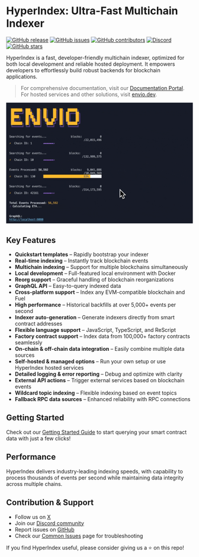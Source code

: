 # HyperIndex: Ultra-Fast Multichain Indexer

[![GitHub release](https://img.shields.io/github/release/enviodev/hyperindex.svg)](https://github.com/enviodev/hyperindex/releases) [![GitHub issues](https://img.shields.io/github/issues/enviodev/hyperindex.svg)](https://github.com/enviodev/hyperindex/issues) [![GitHub contributors](https://img.shields.io/github/contributors/enviodev/hyperindex.svg)](https://github.com/enviodev/hyperindex/graphs/contributors) [![Discord](https://img.shields.io/badge/Discord-Join%20Chat-7289da?logo=discord&logoColor=white)](https://discord.gg/DhfFhzuJQh) [![GitHub stars](https://img.shields.io/github/stars/enviodev/hyperindex.svg)](https://github.com/enviodev/hyperindex/stargazers)

HyperIndex is a fast, developer-friendly multichain indexer, optimized for both local development and reliable hosted deployment. It empowers developers to effortlessly build robust backends for blockchain applications.

> For comprehensive documentation, visit our [Documentation Portal](https://docs.envio.dev).
> For hosted services and other solutions, visit [envio.dev](https://envio.dev).

![Envio Sync Gif](./sync.gif)

## Key Features

- **Quickstart templates** – Rapidly bootstrap your indexer
- **Real-time indexing** – Instantly track blockchain events
- **Multichain indexing** – Support for multiple blockchains simultaneously
- **Local development** – Full-featured local environment with Docker
- **Reorg support** – Graceful handling of blockchain reorganizations
- **GraphQL API** – Easy-to-query indexed data
- **Cross-platform support** – Index any EVM-compatible blockchain and Fuel
- **High performance** – Historical backfills at over 5,000+ events per second
- **Indexer auto-generation** – Generate indexers directly from smart contract addresses
- **Flexible language support** – JavaScript, TypeScript, and ReScript
- **Factory contract support** – Index data from 100,000+ factory contracts seamlessly
- **On-chain & off-chain data integration** – Easily combine multiple data sources
- **Self-hosted & managed options** – Run your own setup or use HyperIndex hosted services
- **Detailed logging & error reporting** – Debug and optimize with clarity
- **External API actions** – Trigger external services based on blockchain events
- **Wildcard topic indexing** – Flexible indexing based on event topics
- **Fallback RPC data sources** – Enhanced reliability with RPC connections

## Getting Started

Check out our [Getting Started Guide](https://docs.envio.dev/docs/HyperIndex/getting-started) to start querying your smart contract data with just a few clicks!

## Performance

HyperIndex delivers industry-leading indexing speeds, with capability to process thousands of events per second while maintaining data integrity across multiple chains.

## Contribution & Support

- Follow us on [X](https://twitter.com/envio_indexer)
- Join our [Discord community](https://discord.gg/DhfFhzuJQh)
- Report issues on [GitHub](https://github.com/enviodev/hyperindex/issues/new/choose)
- Check our [Common Issues](https://docs.envio.dev/docs/common-issues) page for troubleshooting

If you find HyperIndex useful, please consider giving us a ⭐ on this repo!
